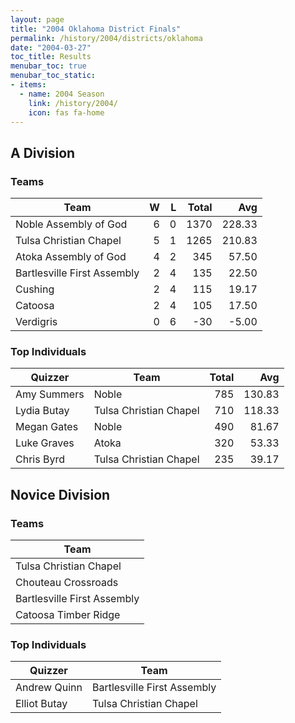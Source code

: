 ```yaml
---
layout: page
title: "2004 Oklahoma District Finals"
permalink: /history/2004/districts/oklahoma
date: "2004-03-27"
toc_title: Results
menubar_toc: true
menubar_toc_static:
- items:
  - name: 2004 Season
    link: /history/2004/
    icon: fas fa-home
---
```


## A Division

### Teams

| Team                        |    W |    L | Total |    Avg |
| --------------------------- | ---: | ---: | ----: | -----: |
| Noble Assembly of God       |    6 |    0 |  1370 | 228.33 |
| Tulsa Christian Chapel      |    5 |    1 |  1265 | 210.83 |
| Atoka Assembly of God       |    4 |    2 |   345 |  57.50 |
| Bartlesville First Assembly |    2 |    4 |   135 |  22.50 |
| Cushing                     |    2 |    4 |   115 |  19.17 |
| Catoosa                     |    2 |    4 |   105 |  17.50 |
| Verdigris                   |    0 |    6 |   -30 |  -5.00 |

### Top Individuals

| Quizzer     | Team                   | Total |    Avg |
| ----------- | ---------------------- | ----: | -----: |
| Amy Summers | Noble                  |   785 | 130.83 |
| Lydia Butay | Tulsa Christian Chapel |   710 | 118.33 |
| Megan Gates | Noble                  |   490 |  81.67 |
| Luke Graves | Atoka                  |   320 |  53.33 |
| Chris Byrd  | Tulsa Christian Chapel |   235 |  39.17 |

## Novice Division

### Teams

| Team                        |
| --------------------------- |
| Tulsa Christian Chapel      |
| Chouteau Crossroads         |
| Bartlesville First Assembly |
| Catoosa Timber Ridge        |

### Top Individuals

| Quizzer      | Team                        |
| ------------ | --------------------------- |
| Andrew Quinn | Bartlesville First Assembly |
| Elliot Butay | Tulsa Christian Chapel      |


